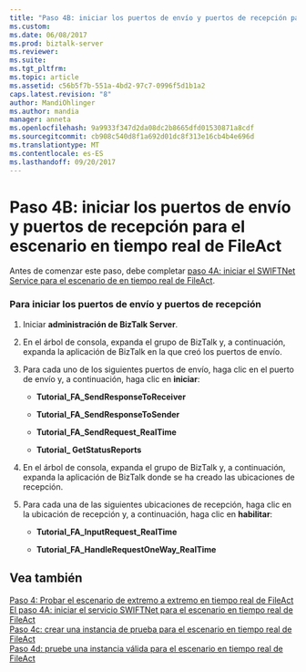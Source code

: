 ```yaml
---
title: "Paso 4B: iniciar los puertos de envío y puertos de recepción para el escenario en tiempo real de FileAct | Documentos de Microsoft"
ms.custom: 
ms.date: 06/08/2017
ms.prod: biztalk-server
ms.reviewer: 
ms.suite: 
ms.tgt_pltfrm: 
ms.topic: article
ms.assetid: c56b5f7b-551a-4bd2-97c7-0996f5d1b1a2
caps.latest.revision: "8"
author: MandiOhlinger
ms.author: mandia
manager: anneta
ms.openlocfilehash: 9a9933f347d2da08dc2b8665dfd01530871a8cdf
ms.sourcegitcommit: cb908c540d8f1a692d01dc8f313e16cb4b4e696d
ms.translationtype: MT
ms.contentlocale: es-ES
ms.lasthandoff: 09/20/2017
---
```

# <a name="step-4b-start-the-send-ports-and-receive-ports-for-the-fileact-real-time-scenario"></a>Paso 4B: iniciar los puertos de envío y puertos de recepción para el escenario en tiempo real de FileAct
Antes de comenzar este paso, debe completar [paso 4A: iniciar el SWIFTNet Service para el escenario de en tiempo real de FileAct](../../adapters-and-accelerators/fileact-interact/step-4a-start-the-swiftnet-service-for-the-fileact-real-time-scenario.md).  
  
### <a name="to-start-the-send-ports-and-receive-ports"></a>Para iniciar los puertos de envío y puertos de recepción  
  
1.  Iniciar **administración de BizTalk Server**.  
  
2.  En el árbol de consola, expanda el grupo de BizTalk y, a continuación, expanda la aplicación de BizTalk en la que creó los puertos de envío.  
  
3.  Para cada uno de los siguientes puertos de envío, haga clic en el puerto de envío y, a continuación, haga clic en **iniciar**:  
  
    -   **Tutorial_FA_SendResponseToReceiver**  
  
    -   **Tutorial_FA_SendResponseToSender**  
  
    -   **Tutorial_FA_SendRequest_RealTime**  
  
    -   **Tutorial_ GetStatusReports**  
  
4.  En el árbol de consola, expanda el grupo de BizTalk y, a continuación, expanda la aplicación de BizTalk donde se ha creado las ubicaciones de recepción.  
  
5.  Para cada una de las siguientes ubicaciones de recepción, haga clic en la ubicación de recepción y, a continuación, haga clic en **habilitar**:  
  
    -   **Tutorial_FA_InputRequest_RealTime**  
  
    -   **Tutorial_FA_HandleRequestOneWay_RealTime**  
  
## <a name="see-also"></a>Vea también  
 [Paso 4: Probar el escenario de extremo a extremo en tiempo real de FileAct](../../adapters-and-accelerators/fileact-interact/step-4-test-fileact-real-time-end-to-end-scenario.md)   
 [El paso 4A: iniciar el servicio SWIFTNet para el escenario en tiempo real de FileAct](../../adapters-and-accelerators/fileact-interact/step-4a-start-the-swiftnet-service-for-the-fileact-real-time-scenario.md)   
 [Paso 4c: crear una instancia de prueba para el escenario en tiempo real de FileAct](../../adapters-and-accelerators/fileact-interact/step-4c-create-a-test-instance-for-the-fileact-real-time-scenario.md)   
 [Paso 4d: pruebe una instancia válida para el escenario en tiempo real de FileAct](../../adapters-and-accelerators/fileact-interact/step-4d-test-a-valid-instance-for-the-fileact-real-time-scenario.md)